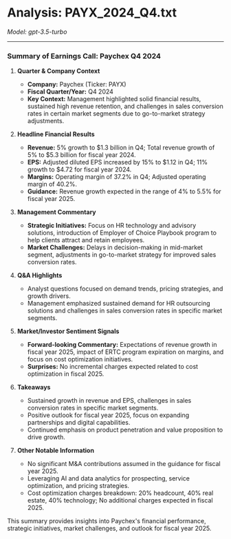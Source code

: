 # Analysis: PAYX_2024_Q4.txt

*Model: gpt-3.5-turbo*

---

### Summary of Earnings Call: Paychex Q4 2024

1. **Quarter & Company Context**
   - **Company:** Paychex (Ticker: PAYX)
   - **Fiscal Quarter/Year:** Q4 2024
   - **Key Context:** Management highlighted solid financial results, sustained high revenue retention, and challenges in sales conversion rates in certain market segments due to go-to-market strategy adjustments.

2. **Headline Financial Results**
   - **Revenue:** 5% growth to $1.3 billion in Q4; Total revenue growth of 5% to $5.3 billion for fiscal year 2024.
   - **EPS:** Adjusted diluted EPS increased by 15% to $1.12 in Q4; 11% growth to $4.72 for fiscal year 2024.
   - **Margins:** Operating margin of 37.2% in Q4; Adjusted operating margin of 40.2%.
   - **Guidance:** Revenue growth expected in the range of 4% to 5.5% for fiscal year 2025.

3. **Management Commentary**
   - **Strategic Initiatives:** Focus on HR technology and advisory solutions, introduction of Employer of Choice Playbook program to help clients attract and retain employees.
   - **Market Challenges:** Delays in decision-making in mid-market segment, adjustments in go-to-market strategy for improved sales conversion rates.

4. **Q&A Highlights**
   - Analyst questions focused on demand trends, pricing strategies, and growth drivers.
   - Management emphasized sustained demand for HR outsourcing solutions and challenges in sales conversion rates in specific market segments.

5. **Market/Investor Sentiment Signals**
   - **Forward-looking Commentary:** Expectations of revenue growth in fiscal year 2025, impact of ERTC program expiration on margins, and focus on cost optimization initiatives.
   - **Surprises:** No incremental charges expected related to cost optimization in fiscal 2025.

6. **Takeaways**
   - Sustained growth in revenue and EPS, challenges in sales conversion rates in specific market segments.
   - Positive outlook for fiscal year 2025, focus on expanding partnerships and digital capabilities.
   - Continued emphasis on product penetration and value proposition to drive growth.

7. **Other Notable Information**
   - No significant M&A contributions assumed in the guidance for fiscal year 2025.
   - Leveraging AI and data analytics for prospecting, service optimization, and pricing strategies.
   - Cost optimization charges breakdown: 20% headcount, 40% real estate, 40% technology; No additional charges expected in fiscal 2025.

This summary provides insights into Paychex's financial performance, strategic initiatives, market challenges, and outlook for fiscal year 2025.